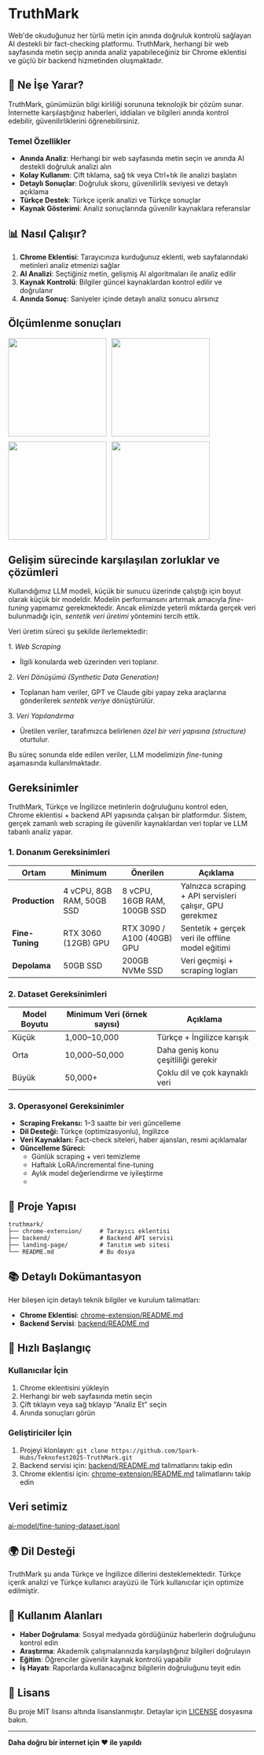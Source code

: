 # TruthMark

Web'de okuduğunuz her türlü metin için anında doğruluk kontrolü sağlayan AI destekli bir fact-checking platformu. TruthMark, herhangi bir web sayfasında metin seçip anında analiz yapabileceğiniz bir Chrome eklentisi ve güçlü bir backend hizmetinden oluşmaktadır.

## 🎯 Ne İşe Yarar?

TruthMark, günümüzün bilgi kirliliği sorununa teknolojik bir çözüm sunar. İnternette karşılaştığınız haberleri, iddiaları ve bilgileri anında kontrol edebilir, güvenilirliklerini öğrenebilirsiniz.

### Temel Özellikler

- **Anında Analiz**: Herhangi bir web sayfasında metin seçin ve anında AI destekli doğruluk analizi alın
- **Kolay Kullanım**: Çift tıklama, sağ tık veya Ctrl+tık ile analizi başlatın
- **Detaylı Sonuçlar**: Doğruluk skoru, güvenilirlik seviyesi ve detaylı açıklama
- **Türkçe Destek**: Türkçe içerik analizi ve Türkçe sonuçlar
- **Kaynak Gösterimi**: Analiz sonuçlarında güvenilir kaynaklara referanslar

## 📊 Nasıl Çalışır?

1. **Chrome Eklentisi**: Tarayıcınıza kurduğunuz eklenti, web sayfalarındaki metinleri analiz etmenizi sağlar
2. **AI Analizi**: Seçtiğiniz metin, gelişmiş AI algoritmaları ile analiz edilir
3. **Kaynak Kontrolü**: Bilgiler güncel kaynaklardan kontrol edilir ve doğrulanır
4. **Anında Sonuç**: Saniyeler içinde detaylı analiz sonucu alırsınız

## Ölçümlenme sonuçları

<div style="display: flex; flex-wrap: wrap; gap: 10px;">
  <img src="https://github.com/user-attachments/assets/95d60ede-4b83-4f88-9af8-b6d9a849eb10" width="200"/>
  <img src="https://github.com/user-attachments/assets/8da92acd-ab7e-4d2f-9b62-dc8ae5e3b596" width="200"/>
  <img src="https://github.com/user-attachments/assets/aed2c034-ab82-4068-aa04-8ab890bf2af7" width="200"/>
  <img src="https://github.com/user-attachments/assets/50937ecd-e91f-49f1-baaa-8661436f3824" width="200"/>
</div>

## Gelişim sürecinde karşılaşılan zorluklar ve çözümleri

Kullandığımız LLM modeli, küçük bir sunucu üzerinde çalıştığı için boyut olarak küçük bir modeldir.
Modelin performansını artırmak amacıyla _fine-tuning_ yapmamız gerekmektedir.
Ancak elimizde yeterli miktarda gerçek veri bulunmadığı için, _sentetik veri üretimi_ yöntemini tercih ettik.

Veri üretim süreci şu şekilde ilerlemektedir:

1.⁠ ⁠*Web Scraping*

- İlgili konularda web üzerinden veri toplanır.

2.⁠ ⁠*Veri Dönüşümü (Synthetic Data Generation)*

- Toplanan ham veriler, GPT ve Claude gibi yapay zeka araçlarına gönderilerek _sentetik veriye_ dönüştürülür.

3.⁠ ⁠*Veri Yapılandırma*

- Üretilen veriler, tarafımızca belirlenen _özel bir veri yapısına (structure)_ oturtulur.

Bu süreç sonunda elde edilen veriler, LLM modelimizin _fine-tuning_ aşamasında kullanılmaktadır.

## Gereksinimler

TruthMark, Türkçe ve İngilizce metinlerin doğruluğunu kontrol eden, Chrome eklentisi + backend API yapısında çalışan bir platformdur. 
Sistem, gerçek zamanlı web scraping ile güvenilir kaynaklardan veri toplar ve LLM tabanlı analiz yapar.

### 1. Donanım Gereksinimleri
| Ortam            | Minimum                  | Önerilen                     | Açıklama |
|------------------|--------------------------|-------------------------------|----------|
| **Production**   | 4 vCPU, 8GB RAM, 50GB SSD | 8 vCPU, 16GB RAM, 100GB SSD    | Yalnızca scraping + API servisleri çalışır, GPU gerekmez |
| **Fine-Tuning**  | RTX 3060 (12GB) GPU       | RTX 3090 / A100 (40GB) GPU     | Sentetik + gerçek veri ile offline model eğitimi |
| **Depolama**     | 50GB SSD                  | 200GB NVMe SSD                 | Veri geçmişi + scraping logları |

### 2. Dataset Gereksinimleri
| Model Boyutu     | Minimum Veri (örnek sayısı) | Açıklama |
|------------------|----------------------------|--------------|
| Küçük     | 1,000–10,000                    | Türkçe + İngilizce karışık |
| Orta       | 10,000–50,000                             | Daha geniş konu çeşitliliği gerekir |
| Büyük    | 50,000+                           | Çoklu dil ve çok kaynaklı veri |

### 3. Operasyonel Gereksinimler
- **Scraping Frekansı:** 1–3 saatte bir veri güncelleme
- **Dil Desteği:** Türkçe (optimizasyonlu), İngilizce
- **Veri Kaynakları:** Fact-check siteleri, haber ajansları, resmi açıklamalar
- **Güncelleme Süreci:**  
  - Günlük scraping + veri temizleme  
  - Haftalık LoRA/incremental fine-tuning  
  - Aylık model değerlendirme ve iyileştirme
  - 
## 📁 Proje Yapısı

```
truthmark/
├── chrome-extension/     # Tarayıcı eklentisi
├── backend/              # Backend API servisi
├── landing-page/         # Tanıtım web sitesi
└── README.md             # Bu dosya
```

## 📚 Detaylı Dokümantasyon

Her bileşen için detaylı teknik bilgiler ve kurulum talimatları:

- **Chrome Eklentisi**: [chrome-extension/README.md](chrome-extension/README.md)
- **Backend Servisi**: [backend/README.md](backend/README.md)

## 🚀 Hızlı Başlangıç

### Kullanıcılar İçin

1. Chrome eklentisini yükleyin
2. Herhangi bir web sayfasında metin seçin
3. Çift tıklayın veya sağ tıklayıp "Analiz Et" seçin
4. Anında sonuçları görün

### Geliştiriciler İçin

1. Projeyi klonlayın: `git clone https://github.com/Spark-Hubs/Teknofest2025-TruthMark.git`
2. Backend servisi için: [backend/README.md](backend/README.md) talimatlarını takip edin
3. Chrome eklentisi için: [chrome-extension/README.md](chrome-extension/README.md) talimatlarını takip edin

## Veri setimiz

[ai-model/fine-tuning-dataset.jsonl](ai-model/fine-tuning-dataset.jsonl)

## 🌍 Dil Desteği

TruthMark şu anda Türkçe ve İngilizce dillerini desteklemektedir. Türkçe içerik analizi ve Türkçe kullanıcı arayüzü ile Türk kullanıcılar için optimize edilmiştir.

## 🎯 Kullanım Alanları

- **Haber Doğrulama**: Sosyal medyada gördüğünüz haberlerin doğruluğunu kontrol edin
- **Araştırma**: Akademik çalışmalarınızda karşılaştığınız bilgileri doğrulayın
- **Eğitim**: Öğrenciler güvenilir kaynak kontrolü yapabilir
- **İş Hayatı**: Raporlarda kullanacağınız bilgilerin doğruluğunu teyit edin

## 📄 Lisans

Bu proje MIT lisansı altında lisanslanmıştır. Detaylar için [LICENSE](LICENSE) dosyasına bakın.

---

**Daha doğru bir internet için ❤️ ile yapıldı**

